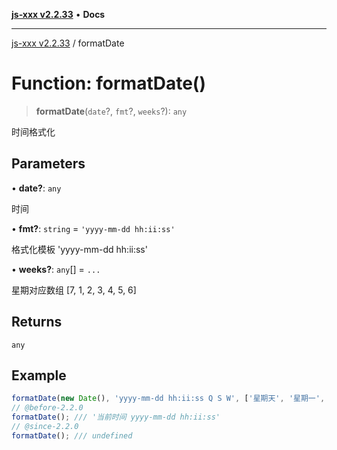 [**js-xxx v2.2.33**](../README.md) • **Docs**

***

[js-xxx v2.2.33](../README.md) / formatDate

# Function: formatDate()

> **formatDate**(`date`?, `fmt`?, `weeks`?): `any`

时间格式化

## Parameters

• **date?**: `any`

时间

• **fmt?**: `string` = `'yyyy-mm-dd hh:ii:ss'`

格式化模板 'yyyy-mm-dd hh:ii:ss'

• **weeks?**: `any`[] = `...`

星期对应数组 [7, 1, 2, 3, 4, 5, 6]

## Returns

`any`

## Example

```ts
formatDate(new Date(), 'yyyy-mm-dd hh:ii:ss Q S W', ['星期天', '星期一', '星期二', '星期三', '星期四', '星期五', '星期六']); /// '2022-04-26 11:33:53 2 123 星期二'
// @before-2.2.0
formatDate(); /// '当前时间 yyyy-mm-dd hh:ii:ss'
// @since-2.2.0
formatDate(); /// undefined
```
